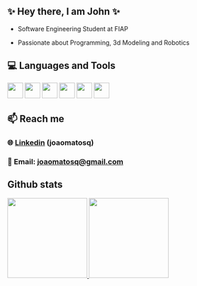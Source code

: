 ## ✨ Hey there, I am John ✨
- Software Engineering Student at FIAP
* Passionate about Programming, 3d Modeling and Robotics

##   💻 Languages and Tools
<p>
<img src="https://cdn.jsdelivr.net/gh/devicons/devicon@latest/icons/javascript/javascript-original.svg" width="35" height="35"/>
<img src="https://cdn.jsdelivr.net/gh/devicons/devicon@latest/icons/python/python-original.svg" width="35" height="35"/>
<img src="https://cdn.jsdelivr.net/gh/devicons/devicon@latest/icons/c/c-original.svg"  width="35" height="35"/>
<img src="https://cdn.jsdelivr.net/gh/devicons/devicon@latest/icons/linux/linux-original.svg" width="35" height="35" /> 
<img src="https://cdn.jsdelivr.net/gh/devicons/devicon@latest/icons/cplusplus/cplusplus-original.svg" width="35" height="35" />
<img src="https://cdn.jsdelivr.net/gh/devicons/devicon@latest/icons/numpy/numpy-original.svg" width="35" height="35" />          
</p>                    

##   📫 Reach me

###  🌐 [Linkedin](https://www.linkedin.com/in/joaomatosq) (joaomatosq)
###  📧 Email: joaomatosq@gmail.com

##   Github stats
<div>
<a href="https://github.com/joaomatosq">
<img loading="lazy" height="180em" src="https://github-readme-stats.vercel.app/api/top-langs/?username=joaomatosq&layout=compact&langs_count=7&theme=dracula"/>
<img loading="lazy" height="180em" src="https://github-readme-stats.vercel.app/api?username=joaomatosq&show_icons=true&theme=dracula&include_all_commits=true&count_private=true"/>
</div>
